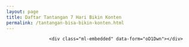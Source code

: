 ```yaml
---
layout: page
title: Daftar Tantangan 7 Hari Bikin Konten
permalink: /tantangan-bisa-bikin-konten.html
---
```


<!-- form dari mailerlite -->
					<div class="ml-embedded" data-form="oD1Dwn"></div>

